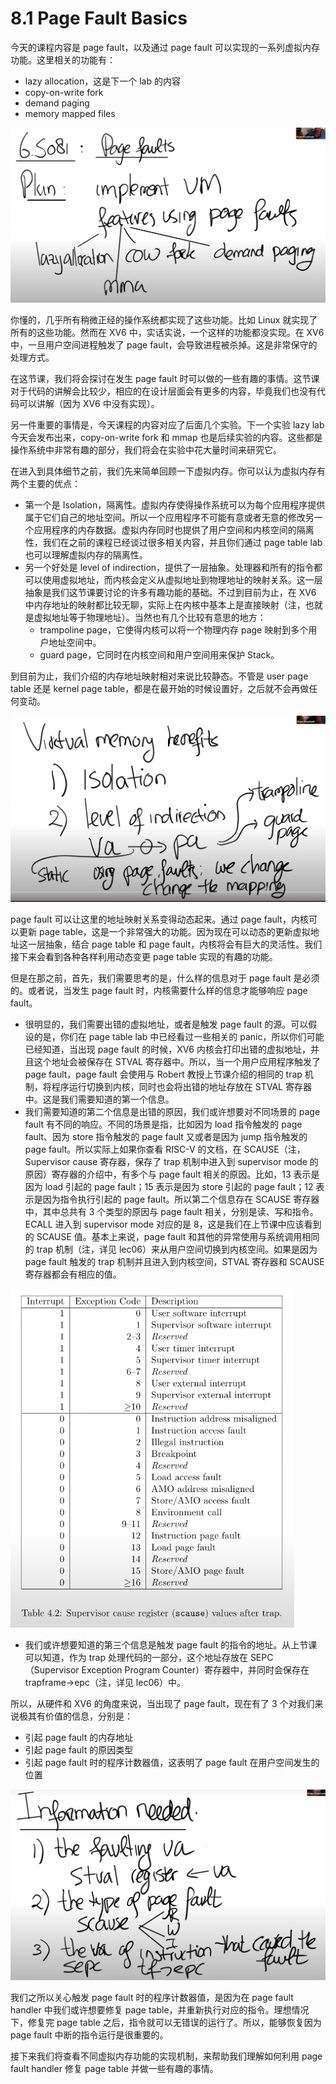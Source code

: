 # 8.1 Page Fault Basics

今天的课程内容是 page fault，以及通过 page fault 可以实现的一系列虚拟内存功能。这里相关的功能有：

- lazy allocation，这是下一个 lab 的内容
- copy-on-write fork
- demand paging
- memory mapped files

![](<../assets/image (678).png>)

你懂的，几乎所有稍微正经的操作系统都实现了这些功能。比如 Linux 就实现了所有的这些功能。然而在 XV6 中，实话实说，一个这样的功能都没实现。在 XV6 中，一旦用户空间进程触发了 page fault，会导致进程被杀掉。这是非常保守的处理方式。

在这节课，我们将会探讨在发生 page fault 时可以做的一些有趣的事情。这节课对于代码的讲解会比较少，相应的在设计层面会有更多的内容，毕竟我们也没有代码可以讲解（因为 XV6 中没有实现）。

另一件重要的事情是，今天课程的内容对应了后面几个实验。下一个实验 lazy lab 今天会发布出来，copy-on-write fork 和 mmap 也是后续实验的内容。这些都是操作系统中非常有趣的部分，我们将会在实验中花大量时间来研究它。

在进入到具体细节之前，我们先来简单回顾一下虚拟内存。你可以认为虚拟内存有两个主要的优点：

- 第一个是 Isolation，隔离性。虚拟内存使得操作系统可以为每个应用程序提供属于它们自己的地址空间。所以一个应用程序不可能有意或者无意的修改另一个应用程序的内存数据。虚拟内存同时也提供了用户空间和内核空间的隔离性，我们在之前的课程已经谈过很多相关内容，并且你们通过 page table lab 也可以理解虚拟内存的隔离性。
- 另一个好处是 level of indirection，提供了一层抽象。处理器和所有的指令都可以使用虚拟地址，而内核会定义从虚拟地址到物理地址的映射关系。这一层抽象是我们这节课要讨论的许多有趣功能的基础。不过到目前为止，在 XV6 中内存地址的映射都比较无聊，实际上在内核中基本上是直接映射（注，也就是虚拟地址等于物理地址）。当然也有几个比较有意思的地方：
  - trampoline page，它使得内核可以将一个物理内存 page 映射到多个用户地址空间中。
  - guard page，它同时在内核空间和用户空间用来保护 Stack。

到目前为止，我们介绍的内存地址映射相对来说比较静态。不管是 user page table 还是 kernel page table，都是在最开始的时候设置好，之后就不会再做任何变动。

![](<../assets/image (783).png>)

page fault 可以让这里的地址映射关系变得动态起来。通过 page fault，内核可以更新 page table，这是一个非常强大的功能。因为现在可以动态的更新虚拟地址这一层抽象，结合 page table 和 page fault，内核将会有巨大的灵活性。我们接下来会看到各种各样利用动态变更 page table 实现的有趣的功能。

但是在那之前，首先，我们需要思考的是，什么样的信息对于 page fault 是必须的。或者说，当发生 page fault 时，内核需要什么样的信息才能够响应 page fault。

- 很明显的，我们需要出错的虚拟地址，或者是触发 page fault 的源。可以假设的是，你们在 page table lab 中已经看过一些相关的 panic，所以你们可能已经知道，当出现 page fault 的时候，XV6 内核会打印出错的虚拟地址，并且这个地址会被保存在 STVAL 寄存器中。所以，当一个用户应用程序触发了 page fault，page fault 会使用与 Robert 教授上节课介绍的相同的 trap 机制，将程序运行切换到内核，同时也会将出错的地址存放在 STVAL 寄存器中。这是我们需要知道的第一个信息。
- 我们需要知道的第二个信息是出错的原因，我们或许想要对不同场景的 page fault 有不同的响应。不同的场景是指，比如因为 load 指令触发的 page fault、因为 store 指令触发的 page fault 又或者是因为 jump 指令触发的 page fault。所以实际上如果你查看 RISC-V 的文档，在 SCAUSE（注，Supervisor cause 寄存器，保存了 trap 机制中进入到 supervisor mode 的原因）寄存器的介绍中，有多个与 page fault 相关的原因。比如，13 表示是因为 load 引起的 page fault；15 表示是因为 store 引起的 page fault；12 表示是因为指令执行引起的 page fault。所以第二个信息存在 SCAUSE 寄存器中，其中总共有 3 个类型的原因与 page fault 相关，分别是读、写和指令。ECALL 进入到 supervisor mode 对应的是 8，这是我们在上节课中应该看到的 SCAUSE 值。基本上来说，page fault 和其他的异常使用与系统调用相同的 trap 机制（注，详见 lec06）来从用户空间切换到内核空间。如果是因为 page fault 触发的 trap 机制并且进入到内核空间，STVAL 寄存器和 SCAUSE 寄存器都会有相应的值。

![](<../assets/image (702).png>)

- 我们或许想要知道的第三个信息是触发 page fault 的指令的地址。从上节课可以知道，作为 trap 处理代码的一部分，这个地址存放在 SEPC（Supervisor Exception Program Counter）寄存器中，并同时会保存在 trapframe->epc（注，详见 lec06）中。

所以，从硬件和 XV6 的角度来说，当出现了 page fault，现在有了 3 个对我们来说极其有价值的信息，分别是：

- 引起 page fault 的内存地址
- 引起 page fault 的原因类型
- 引起 page fault 时的程序计数器值，这表明了 page fault 在用户空间发生的位置

![](<../assets/image (688).png>)

我们之所以关心触发 page fault 时的程序计数器值，是因为在 page fault handler 中我们或许想要修复 page table，并重新执行对应的指令。理想情况下，修复完 page table 之后，指令就可以无错误的运行了。所以，能够恢复因为 page fault 中断的指令运行是很重要的。

接下来我们将查看不同虚拟内存功能的实现机制，来帮助我们理解如何利用 page fault handler 修复 page table 并做一些有趣的事情。
